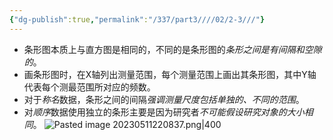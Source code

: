 ```yaml
---
{"dg-publish":true,"permalink":"/337/part3////02/2-3///"}
---
```


- 条形图本质上与直⽅图是相同的，不同的是条形图的*条形之间是有间隔和空隙的*。
- 画条形图时，在X轴列出测量范围，每个测量范围上画出其条形图，其中Y轴代表每个测最范围所对应的频数。
- 对于*称名*数据，条形之间的间隔*强调测量尺度包括单独的、不同的范围*。
- 对*顺序*数据使⽤独⽴的条形主要是因为研究者*不可能假设研究对象的⼤⼩相同*。
![Pasted image 20230511220837.png|400](/img/user/image/Pasted%20image%2020230511220837.png)